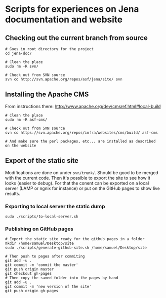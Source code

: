 # Scripts for experiences on Jena documentation and website

## Checking out the current branch from source

    # Goes in root directory for the project
    cd jena-doc/

    # Clean the place
    sudo rm -R svn/

    # Check out from SVN source
    svn co http://svn.apache.org/repos/asf/jena/site/ svn

## Installing the Apache CMS
From instructions there: http://www.apache.org/dev/cmsref.html#local-build

    # Clean the place
    sudo rm -R asf-cms/
    
    # Check out from SVN source
    svn co https://svn.apache.org/repos/infra/websites/cms/build/ asf-cms
    
    # And make sure the perl packages, etc... are installed as described on the website
    
## Export of the static site

Modifications are done on under `svn/trunk/`. Should be good to be merged with the current code. Then it's possible to export the site to see how it looks (easier to debug). For that the conent can be exported on a local server (LAMP or ngnix for instance) or put on the GitHub pages to show live results.

### Exporting to local server the static dump

    sudo ./scripts/to-local-server.sh

### Publishing on GitHub pages

    # Export the static site ready for the github pages in a folder
    mkdir /home/samuel/Desktop/site
    sudo ./scripts/generate-github-site.sh /home/samuel/Desktop/site
    
    # Then push to pages after commiting
    git add -u .
    git commit -m 'commit the master'
    git push origin master
    git checkout gh-pages
    # Then copy the saved folder into the pages by hand
    git add -u .
    git commit -m 'new version of the site'
    git push origin gh-pages
